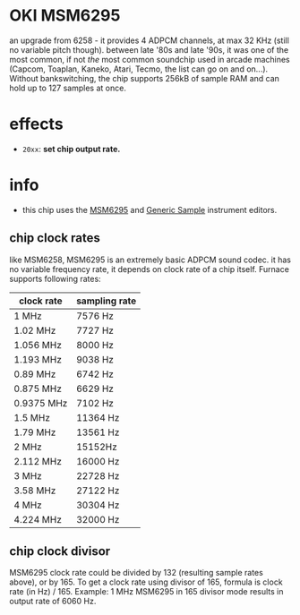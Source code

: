 # OKI MSM6295

an upgrade from 6258 - it provides 4 ADPCM channels, at max 32 KHz (still no variable pitch though). between late '80s and late '90s, it was one of the most common, if not _the_ most common soundchip used in arcade machines (Capcom, Toaplan, Kaneko, Atari, Tecmo, the list can go on and on...). Without bankswitching, the chip supports 256kB of sample RAM and can hold up to 127 samples at once.

# effects

- `20xx`: **set chip output rate.**
  

# info

- this chip uses the [MSM6295](../4-instrument/msm6295.md) and [Generic Sample](../4-instrument/amiga.md) instrument editors.

## chip clock rates

like MSM6258, MSM6295 is an extremely basic ADPCM sound codec. it has no variable frequency rate, it depends on clock rate of a chip itself. Furnace supports following rates:

| clock rate         | sampling rate |
|--------------------|---------------|
| 1 MHz              | 7576 Hz       |
| 1.02 MHz           | 7727 Hz       |
| 1.056 MHz          | 8000 Hz       |
| 1.193 MHz          | 9038 Hz       |
| 0.89 MHz           | 6742 Hz       |
| 0.875 MHz          | 6629 Hz       |
| 0.9375 MHz         | 7102 Hz       |
| 1.5 MHz            | 11364 Hz      |
| 1.79 MHz           | 13561 Hz      |
| 2 MHz              | 15152Hz       |
| 2.112 MHz          | 16000 Hz      |
| 3 MHz              | 22728 Hz      |
| 3.58 MHz           | 27122 Hz      |
| 4 MHz              | 30304 Hz      |
| 4.224 MHz          | 32000 Hz      |

## chip clock divisor

MSM6295 clock rate could be divided by 132 (resulting sample rates above), or by 165. To get a clock rate using divisor of 165, formula is clock rate (in Hz) / 165. Example: 1 MHz MSM6295 in 165 divisor mode results in output rate of 6060 Hz.
